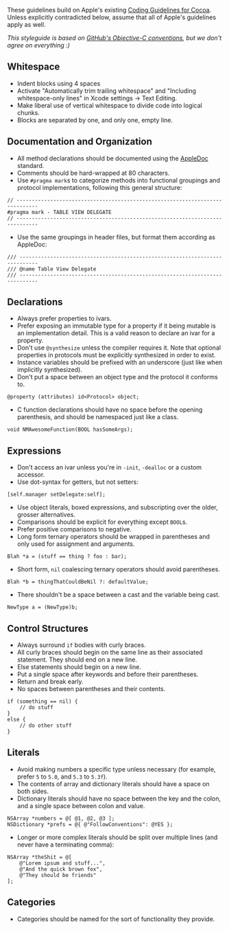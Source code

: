 These guidelines build on Apple's existing [Coding Guidelines for Cocoa](https://developer.apple.com/library/mac/#documentation/Cocoa/Conceptual/CodingGuidelines/CodingGuidelines.html).
Unless explicitly contradicted below, assume that all of Apple's guidelines apply as well.

_This styleguide is based on [GitHub's Objective-C conventions](https://github.com/github/objective-c-conventions), but we don't agree on everything :)_

## Whitespace

* Indent blocks using 4 spaces
* Activate "Automatically trim trailing whitespace" and "Including whitespace-only lines" in Xcode settings -> Text Editing.
* Make liberal use of vertical whitespace to divide code into logical chunks.
* Blocks are separated by one, and only one, empty line.

## Documentation and Organization

* All method declarations should be documented using the [AppleDoc](github.com/tomaz/appledoc) standard.
* Comments should be hard-wrapped at 80 characters.
* Use `#pragma mark`s to categorize methods into functional groupings and protocol implementations, following this general structure:

```objc
// -----------------------------------------------------------------------------
#pragma mark - TABLE VIEW DELEGATE
// -----------------------------------------------------------------------------
```

* Use the same groupings in header files, but format them according as AppleDoc:

```objc
/// ----------------------------------------------------------------------------
/// @name Table View Delegate
/// ----------------------------------------------------------------------------
```

## Declarations

* Always prefer properties to ivars.
* Prefer exposing an immutable type for a property if it being mutable is an implementation detail. This is a valid reason to declare an ivar for a property.
* Don't use `@synthesize` unless the compiler requires it. Note that optional properties in protocols must be explicitly synthesized in order to exist.
* Instance variables should be prefixed with an underscore (just like when implicitly synthesized).
* Don't put a space between an object type and the protocol it conforms to.

```objc
@property (attributes) id<Protocol> object;
```
 
* C function declarations should have no space before the opening parenthesis, and should be namespaced just like a class.

```objc
void NMAwesomeFunction(BOOL hasSomeArgs);
```

## Expressions

* Don't access an ivar unless you're in `-init`, `-dealloc` or a custom accessor.
* Use dot-syntax for getters, but not setters:

```objc
[self.manager setDelegate:self];
```

* Use object literals, boxed expressions, and subscripting over the older, grosser alternatives.
* Comparisons should be explicit for everything except `BOOL`s.
* Prefer positive comparisons to negative.
* Long form ternary operators should be wrapped in parentheses and only used for assignment and arguments.

```objc
Blah *a = (stuff == thing ? foo : bar);
```

* Short form, `nil` coalescing ternary operators should avoid parentheses.

```objc
Blah *b = thingThatCouldBeNil ?: defaultValue;
```

* There shouldn't be a space between a cast and the variable being cast.

```objc
NewType a = (NewType)b;
```

## Control Structures

* Always surround `if` bodies with curly braces.
* All curly braces should begin on the same line as their associated statement. They should end on a new line.
* Else statements should begin on a new line.
* Put a single space after keywords and before their parentheses.
* Return and break early.
* No spaces between parentheses and their contents.

```objc
if (something == nil) {
    // do stuff
}
else {
    // do other stuff
}
```

## Literals

* Avoid making numbers a specific type unless necessary (for example, prefer `5` to `5.0`, and `5.3` to `5.3f`).
* The contents of array and dictionary literals should have a space on both sides.
* Dictionary literals should have no space between the key and the colon, and a single space between colon and value.

```objc
NSArray *numbers = @[ @1, @2, @3 ];
NSDictionary *prefs = @{ @"FollowConventions": @YES };
```

* Longer or more complex literals should be split over multiple lines (and never have a terminating comma):

```objc
NSArray *theShit = @[
    @"Lorem ipsum and stuff...",
    @"And the quick brown fox",
    @"They should be friends"
];
```

## Categories

* Categories should be named for the sort of functionality they provide.
